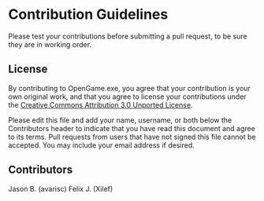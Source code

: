 # Contribution Guidelines
Please test your contributions before submitting a pull request, to be sure they are in working 
order.

## License
By contributing to OpenGame.exe, you agree that your contribution is your own original work, and 
that you agree to license your contributions under the 
[Creative Commons Attribution 3.0 Unported License](http://creativecommons.org/licenses/by/3.0/).

Please edit this file and add your name, username, or both below the Contributors header to 
indicate that you have read this document and agree to its terms.  Pull requests from users that 
have not signed this file cannot be accepted. You may include your email address if desired.

## Contributors

Jason B. (avarisc)
Felix J. (Xilef)
